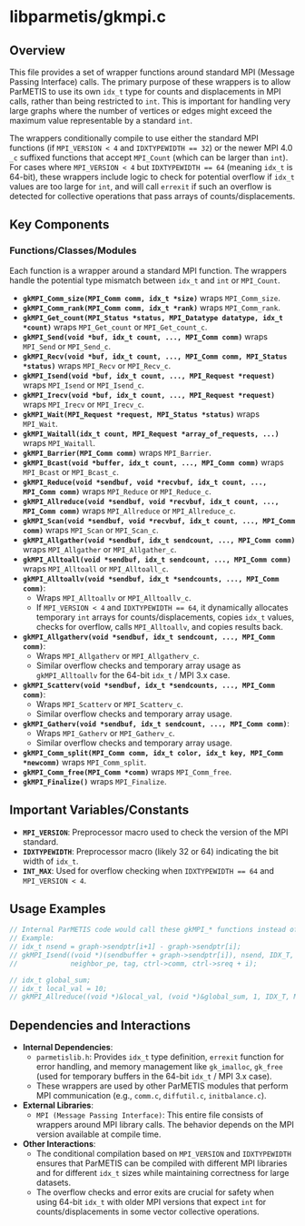 # libparmetis/gkmpi.c

## Overview

This file provides a set of wrapper functions around standard MPI (Message Passing Interface) calls. The primary purpose of these wrappers is to allow ParMETIS to use its own `idx_t` type for counts and displacements in MPI calls, rather than being restricted to `int`. This is important for handling very large graphs where the number of vertices or edges might exceed the maximum value representable by a standard `int`.

The wrappers conditionally compile to use either the standard MPI functions (if `MPI_VERSION < 4` and `IDXTYPEWIDTH == 32`) or the newer MPI 4.0 `_c` suffixed functions that accept `MPI_Count` (which can be larger than `int`). For cases where `MPI_VERSION < 4` but `IDXTYPEWIDTH == 64` (meaning `idx_t` is 64-bit), these wrappers include logic to check for potential overflow if `idx_t` values are too large for `int`, and will call `errexit` if such an overflow is detected for collective operations that pass arrays of counts/displacements.

## Key Components

### Functions/Classes/Modules

Each function is a wrapper around a standard MPI function. The wrappers handle the potential type mismatch between `idx_t` and `int` or `MPI_Count`.

*   **`gkMPI_Comm_size(MPI_Comm comm, idx_t *size)`** wraps `MPI_Comm_size`.
*   **`gkMPI_Comm_rank(MPI_Comm comm, idx_t *rank)`** wraps `MPI_Comm_rank`.
*   **`gkMPI_Get_count(MPI_Status *status, MPI_Datatype datatype, idx_t *count)`** wraps `MPI_Get_count` or `MPI_Get_count_c`.
*   **`gkMPI_Send(void *buf, idx_t count, ..., MPI_Comm comm)`** wraps `MPI_Send` or `MPI_Send_c`.
*   **`gkMPI_Recv(void *buf, idx_t count, ..., MPI_Comm comm, MPI_Status *status)`** wraps `MPI_Recv` or `MPI_Recv_c`.
*   **`gkMPI_Isend(void *buf, idx_t count, ..., MPI_Request *request)`** wraps `MPI_Isend` or `MPI_Isend_c`.
*   **`gkMPI_Irecv(void *buf, idx_t count, ..., MPI_Request *request)`** wraps `MPI_Irecv` or `MPI_Irecv_c`.
*   **`gkMPI_Wait(MPI_Request *request, MPI_Status *status)`** wraps `MPI_Wait`.
*   **`gkMPI_Waitall(idx_t count, MPI_Request *array_of_requests, ...)`** wraps `MPI_Waitall`.
*   **`gkMPI_Barrier(MPI_Comm comm)`** wraps `MPI_Barrier`.
*   **`gkMPI_Bcast(void *buffer, idx_t count, ..., MPI_Comm comm)`** wraps `MPI_Bcast` or `MPI_Bcast_c`.
*   **`gkMPI_Reduce(void *sendbuf, void *recvbuf, idx_t count, ..., MPI_Comm comm)`** wraps `MPI_Reduce` or `MPI_Reduce_c`.
*   **`gkMPI_Allreduce(void *sendbuf, void *recvbuf, idx_t count, ..., MPI_Comm comm)`** wraps `MPI_Allreduce` or `MPI_Allreduce_c`.
*   **`gkMPI_Scan(void *sendbuf, void *recvbuf, idx_t count, ..., MPI_Comm comm)`** wraps `MPI_Scan` or `MPI_Scan_c`.
*   **`gkMPI_Allgather(void *sendbuf, idx_t sendcount, ..., MPI_Comm comm)`** wraps `MPI_Allgather` or `MPI_Allgather_c`.
*   **`gkMPI_Alltoall(void *sendbuf, idx_t sendcount, ..., MPI_Comm comm)`** wraps `MPI_Alltoall` or `MPI_Alltoall_c`.
*   **`gkMPI_Alltoallv(void *sendbuf, idx_t *sendcounts, ..., MPI_Comm comm)`**:
    *   Wraps `MPI_Alltoallv` or `MPI_Alltoallv_c`.
    *   If `MPI_VERSION < 4` and `IDXTYPEWIDTH == 64`, it dynamically allocates temporary `int` arrays for counts/displacements, copies `idx_t` values, checks for overflow, calls `MPI_Alltoallv`, and copies results back.
*   **`gkMPI_Allgatherv(void *sendbuf, idx_t sendcount, ..., MPI_Comm comm)`**:
    *   Wraps `MPI_Allgatherv` or `MPI_Allgatherv_c`.
    *   Similar overflow checks and temporary array usage as `gkMPI_Alltoallv` for the 64-bit `idx_t` / MPI 3.x case.
*   **`gkMPI_Scatterv(void *sendbuf, idx_t *sendcounts, ..., MPI_Comm comm)`**:
    *   Wraps `MPI_Scatterv` or `MPI_Scatterv_c`.
    *   Similar overflow checks and temporary array usage.
*   **`gkMPI_Gatherv(void *sendbuf, idx_t sendcount, ..., MPI_Comm comm)`**:
    *   Wraps `MPI_Gatherv` or `MPI_Gatherv_c`.
    *   Similar overflow checks and temporary array usage.
*   **`gkMPI_Comm_split(MPI_Comm comm, idx_t color, idx_t key, MPI_Comm *newcomm)`** wraps `MPI_Comm_split`.
*   **`gkMPI_Comm_free(MPI_Comm *comm)`** wraps `MPI_Comm_free`.
*   **`gkMPI_Finalize()`** wraps `MPI_Finalize`.

## Important Variables/Constants

*   **`MPI_VERSION`**: Preprocessor macro used to check the version of the MPI standard.
*   **`IDXTYPEWIDTH`**: Preprocessor macro (likely 32 or 64) indicating the bit width of `idx_t`.
*   **`INT_MAX`**: Used for overflow checking when `IDXTYPEWIDTH == 64` and `MPI_VERSION < 4`.

## Usage Examples

```c
// Internal ParMETIS code would call these gkMPI_* functions instead of direct MPI calls.
// Example:
// idx_t nsend = graph->sendptr[i+1] - graph->sendptr[i];
// gkMPI_Isend((void *)(sendbuffer + graph->sendptr[i]), nsend, IDX_T,
//             neighbor_pe, tag, ctrl->comm, ctrl->sreq + i);

// idx_t global_sum;
// idx_t local_val = 10;
// gkMPI_Allreduce((void *)&local_val, (void *)&global_sum, 1, IDX_T, MPI_SUM, ctrl->comm);
```

## Dependencies and Interactions

*   **Internal Dependencies**:
    *   `parmetislib.h`: Provides `idx_t` type definition, `errexit` function for error handling, and memory management like `gk_imalloc`, `gk_free` (used for temporary buffers in the 64-bit `idx_t` / MPI 3.x case).
    *   These wrappers are used by other ParMETIS modules that perform MPI communication (e.g., `comm.c`, `diffutil.c`, `initbalance.c`).
*   **External Libraries**:
    *   `MPI (Message Passing Interface)`: This entire file consists of wrappers around MPI library calls. The behavior depends on the MPI version available at compile time.
*   **Other Interactions**:
    *   The conditional compilation based on `MPI_VERSION` and `IDXTYPEWIDTH` ensures that ParMETIS can be compiled with different MPI libraries and for different `idx_t` sizes while maintaining correctness for large datasets.
    *   The overflow checks and error exits are crucial for safety when using 64-bit `idx_t` with older MPI versions that expect `int` for counts/displacements in some vector collective operations.

```

